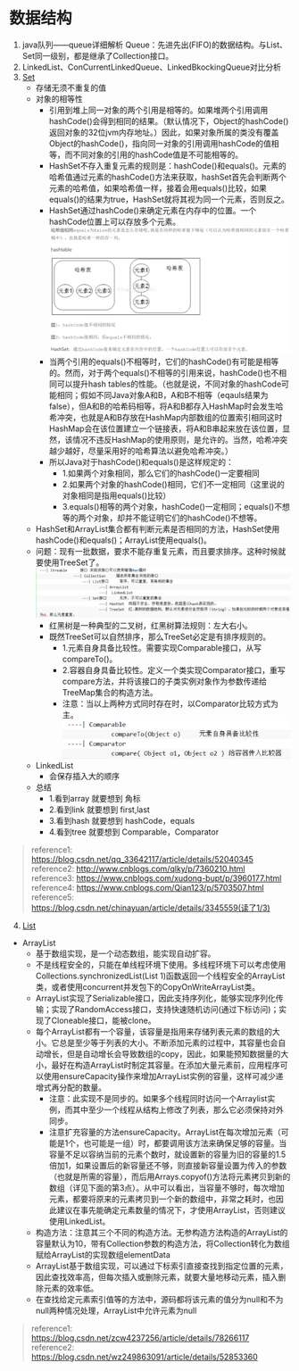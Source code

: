 # 数据结构
1. java队列——queue详细解析
        Queue：先进先出(FIFO)的数据结构。与List、Set同一级别，都是继承了Collection接口。
2. LinkedList、ConCurrentLinkedQueue、LinkedBkockingQueue对比分析
3. <a href="https://blog.csdn.net/qq_33642117/article/details/52040345">Set</a>
    - 存储无须不重复的值
    - 对象的相等性
      - 引用到堆上同一对象的两个引用是相等的。如果堆两个引用调用hashCode()会得到相同的结果。（默认情况下，Object的hashCode()返回对象的32位jvm内存地址。）因此，如果对象所属的类没有覆盖Object的hashCode()，指向同一对象的引用调用hashCode的值相等，而不同对象的引用的hashCode值是不可能相等的。
      - HashSet不存入重复元素的规则是：hashCode()和equals()。元素的哈希值通过元素的hashCode()方法来获取，hashSet首先会判断两个元素的哈希值，如果哈希值一样，接着会用equals()比较，如果equals()的结果为true，HashSet就将其视为同一个元素，否则反之。
      - HashSet通过hashCode()来确定元素在内存中的位置。一个hashCode位置上可以存放多个元素。
      ![1](/imgs/1.png)
      - 当两个引用的equals()不相等时，它们的hashCode()有可能是相等的。然而，对于两个equals()不相等的引用来说，hashCode()也不相同可以提升hash tables的性能。（也就是说，不同对象的hashCode可能相同；假如不同Java对象A和B，A和B不相等（eqauls结果为false），但A和B的哈希码相等，将A和B都存入HashMap时会发生哈希冲突，也就是A和B存放在HashMap内部数组的位置索引相同这时HashMap会在该位置建立一个链接表，将A和B串起来放在该位置，显然，该情况不违反HashMap的使用原则，是允许的。当然，哈希冲突越少越好，尽量采用好的哈希算法以避免哈希冲突。）
      - 所以Java对于hashCode()和equals()是这样规定的：
        - 1.如果两个对象相同，那么它们的hashCode()一定要相同
        - 2.如果两个对象的hashCode()相同，它们不一定相同（这里说的对象相同是指用equals()比较）
        - 3.equals()相等的两个对象，hashCode()一定相同；equals()不想等的两个对象，却并不能证明它们的hashCode()不想等。
    - HashSet和ArrayList集合都有判断元素是否相同的方法，HashSet使用hashCode()和equals()；ArrayList使用equals()。
    - 问题：现有一批数据，要求不能存重复元素，而且要求排序。这种时候就要使用TreeSet了。
          ![2](/imgs/2.png)
      - 红黑树是一种典型的二叉树，红黑树算法规则：左大右小。
      - 既然TreeSet可以自然排序，那么TreeSet必定是有排序规则的。
        - 1.元素自身具备比较性。需要实现Comparable接口，从写compareTo()。
        - 2.容器自身具备比较性。定义一个类实现Comparator接口，重写compare方法，并将该接口的子类实例对象作为参数传递给TreeMap集合的构造方法。
        - 注意：当以上两种方式同时存在时，以Comparator比较方式为主。
          ![3](/imgs/3.png)
    - LinkedList
        - 会保存插入大的顺序
    - 总结
        - 1.看到array 就要想到 角标
        - 2.看到link 就要想到 first,last
        - 3.看到hash 就要想到 hashCode，equals
        - 4.看到tree 就要想到 Comparable，Comparator
        
> reference1: https://blog.csdn.net/qq_33642117/article/details/52040345  
reference2: http://www.cnblogs.com/qlky/p/7360210.html  
reference3: https://www.cnblogs.com/xudong-bupt/p/3960177.html  
reference4: https://www.cnblogs.com/Qian123/p/5703507.html  
reference5: https://blog.csdn.net/chinayuan/article/details/3345559(读了1/3)

4. <a href="https://blog.csdn.net/zcw4237256/article/details/78266117">List</a>
  - ArrayList
    - 基于数组实现，是一个动态数组，能实现自动扩容。
    - 不是线程安全的，只能在单线程环境下使用。多线程环境下可以考虑使用Collections.synchronizedList(List 1)函数返回一个线程安全的ArrayList类，或者使用concurrent并发包下的CopyOnWriteArrayList类。
    - ArrayList实现了Serializable接口，因此支持序列化，能够实现序列化传输；实现了RandomAccess接口，支持快速随机访问(通过下标访问)；实现了Cloneable接口，能被clone。
    - 每个ArrayList都有一个容量，该容量是指用来存储列表元素的数组的大小。它总是至少等于列表的大小。不断添加元素的过程中，其容量也会自动增长，但是自动增长会导致数组的copy，因此，如果能预知数据量的大小，最好在构造ArrayList时制定其容量。在添加大量元素前，应用程序可以使用ensureCapacity操作来增加ArrayList实例的容量，这样可减少递增式再分配的数量。
      - 注意：此实现不是同步的。如果多个线程同时访问一个Arraylist实例，而其中至少一个线程从结构上修改了列表，那么它必须保持对外同步。
      - 注意扩充容量的方法ensureCapacity。ArrayList在每次增加元素（可能是1个，也可能是一组）时，都要调用该方法来确保足够的容量。当容量不足以容纳当前的元素个数时，就设置新的容量为旧的容量的1.5倍加1，如果设置后的新容量还不够，则直接新容量设置为传入的参数（也就是所需的容量），而后用Arrays.copyof()方法将元素拷贝到新的数组（详见下面的第3点）。从中可以看出，当容量不够时，每次增加元素，都要将原来的元素拷贝到一个新的数组中，非常之耗时，也因此建议在事先能确定元素数量的情况下，才使用ArrayList，否则建议使用LinkedList。
    - 构造方法：注意其三个不同的构造方法。无参构造方法构造的ArrayList的容量默认为10，带有Collection参数的构造方法，将Collection转化为数组赋给ArrayList的实现数组elementData
    - ArrayList基于数组实现，可以通过下标索引直接查找到指定位置的元素，因此查找效率高，但每次插入或删除元素，就要大量地移动元素，插入删除元素的效率低。
    - 在查找给定元素索引值等的方法中，源码都将该元素的值分为null和不为null两种情况处理，ArrayList中允许元素为null
> reference1: https://blog.csdn.net/zcw4237256/article/details/78266117  
reference2: https://blog.csdn.net/wz249863091/article/details/52853360


